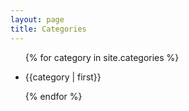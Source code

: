 ```yaml
---
layout: page
title: Categories
---
```

<ul>
  {% for category in site.categories %}
  <li>
    <p onclick="slide_post_list('{{ category | first }}')">{{category | first}}</p>
    <ul id="posts_in_{{ category | first }}" style="display: none">
      {% for post in category.last %}
      <li>
      <a href="{{ site.baseurl }}{{ post.url }}">{{ post.title }}</a>
      <small>{{ post.date | date_to_string }}</small>
      </li>
      {% endfor %}
    </ul>
  </li>
  {% endfor %}
</ul>
<script src="https://ajax.googleapis.com/ajax/libs/jquery/2.1.1/jquery.min.js"></script>
<script>
  function slide_post_list(category){
    var list_id = '#posts_in_'+category;
    console.log(list_id);
    $(list_id).slideToggle();
  }
</script>
